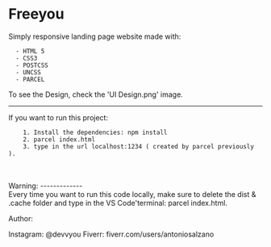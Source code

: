 # Freeyou
Simply responsive landing page website made with:

      - HTML 5
      - CSS3
      - POSTCSS
      - UNCSS
      - PARCEL
      
 To see the Design, check the 'UI Design.png' image.
 <hr>
 
 If you want to run this project:
 
        1. Install the dependencies: npm install
        2. parcel index.html
        3. type in the url localhost:1234 ( created by parcel previously ).
        
 <br>
 <br>
 Warning: -------------<br>
 Every time you want to run this code locally, make sure to delete the dist & .cache folder and type in the VS Code'terminal: parcel index.html.
 
 Author: 
 
 Instagram: @devvyou
 Fiverr: fiverr.com/users/antoniosalzano

